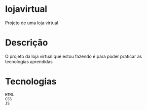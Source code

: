 # lojavirtual
Projeto de uma loja virtual 


# Descrição 
O projeto da loja virtual que estou fazendo é para poder praticar as tecnologias aprendidas


# Tecnologias 

    HTML
    CSS
    JS
    